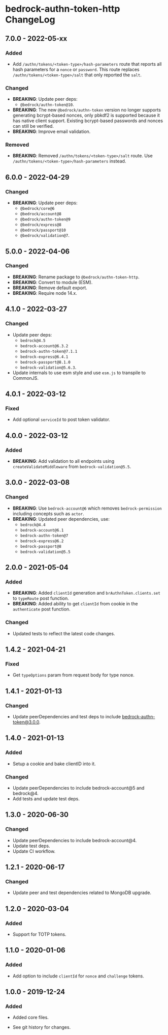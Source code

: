 # bedrock-authn-token-http ChangeLog

## 7.0.0 - 2022-05-xx

### Added
- Add `/authn/tokens/<token-type>/hash-parameters` route that reports all hash
  parameters for a `nonce` or `password`. This route replaces
  `/authn/tokens/<token-type>/salt` that only reported the `salt`.

### Changed
- **BREAKING**: Update peer deps:
  - `@bedrock/authn-token@10`.
- **BREAKING**: The new `@bedrock/authn-token` version no longer supports
  generating bcrypt-based nonces, only pbkdf2 is supported because it has
  native client support. Existing bcrypt-based passwords and nonces can
  still be verified.
- **BREAKING**: Improve email validation.

### Removed
- **BREAKING**: Removed `/authn/tokens/<token-type>/salt` route.
  Use `/authn/tokens/<token-type>/hash-parameters` instead.

## 6.0.0 - 2022-04-29

### Changed
- **BREAKING**: Update peer deps:
  - `@bedrock/core@6`
  - `@bedrock/account@8`
  - `@bedrock/authn-token@9`
  - `@bedrock/express@8`
  - `@bedrock/passport@10`
  - `@bedrock/validation@7`.

## 5.0.0 - 2022-04-06

### Changed
- **BREAKING**: Rename package to `@bedrock/authn-token-http`.
- **BREAKING**: Convert to module (ESM).
- **BREAKING**: Remove default export.
- **BREAKING**: Require node 14.x.

## 4.1.0 - 2022-03-27

### Changed
- Update peer deps:
  - `bedrock@4.5`
  - `bedrock-account@6.3.2`
  - `bedrock-authn-token@7.1.1`
  - `bedrock-express@6.4.1`
  - `bedrock-passport@8.1.0`
  - `bedrock-validation@5.6.3`.
- Update internals to use esm style and use `esm.js` to
  transpile to CommonJS.

## 4.0.1 - 2022-03-12

### Fixed
- Add optional `serviceId` to post token validator.

## 4.0.0 - 2022-03-12

### Added
- **BREAKING**: Add validation to all endpoints using `createValidateMiddleware`
  from `bedrock-validation@5.5`.

## 3.0.0 - 2022-03-08

### Changed
- **BREAKING**: Use `bedrock-account@6` which removes `bedrock-permission`
  including concepts such as `actor`.
- **BREAKING**: Updated peer dependencies, use:
  - `bedrock@4.4`
  - `bedrock-account@6.1`
  - `bedrock-authn-token@7`
  - `bedrock-express@6.2`
  - `bedrock-passport@8`
  - `bedrock-validation@5.5`

## 2.0.0 - 2021-05-04

### Added
- **BREAKING**: Added `clientId` generation and `brAuthnToken.clients.set` to
  `typeRoute` post function.
- **BREAKING**: Added ability to get `clientId` from cookie in the
  `authenticate` post function.

### Changed
- Updated tests to reflect the latest code changes.

## 1.4.2 - 2021-04-21

### Fixed
- Get `typeOptions` param from request body for type nonce.

## 1.4.1 - 2021-01-13

### Changed
- Update peerDependencies and test deps to include bedrock-authn-token@3.0.0.

## 1.4.0 - 2021-01-13

### Added
- Setup a cookie and bake clientID into it.

### Changed
- Update peerDependencies to include bedrock-account@5 and bedrock@4.
- Add tests and update test deps.

## 1.3.0 - 2020-06-30

### Changed
- Update peerDependencies to include bedrock-account@4.
- Update test deps.
- Update CI workflow.

## 1.2.1 - 2020-06-17

### Changed
- Update peer and test dependencies related to MongoDB upgrade.

## 1.2.0 - 2020-03-04

### Added
- Support for TOTP tokens.

## 1.1.0 - 2020-01-06

### Added
- Add option to include `clientId` for `nonce` and `challenge` tokens.

## 1.0.0 - 2019-12-24

### Added
- Added core files.

- See git history for changes.
